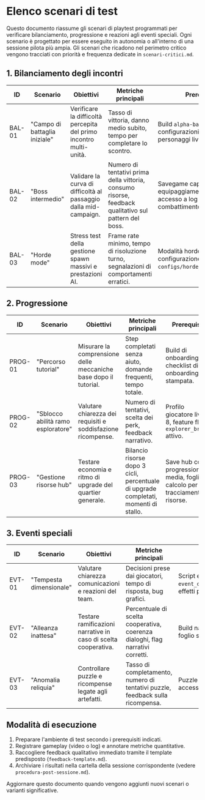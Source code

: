# Elenco scenari di test

Questo documento riassume gli scenari di playtest programmati per verificare bilanciamento, progressione e reazioni agli eventi speciali. Ogni scenario è progettato per essere eseguito in autonomia o all'interno di una sessione pilota più ampia. Gli scenari che ricadono nel perimetro critico vengono tracciati con priorità e frequenza dedicate in `scenari-critici.md`.

## 1. Bilanciamento degli incontri

| ID | Scenario | Obiettivi | Metriche principali | Prerequisiti |
| --- | --- | --- | --- | --- |
| BAL-01 | "Campo di battaglia iniziale" | Verificare la difficoltà percepita del primo incontro multi-unità. | Tasso di vittoria, danno medio subito, tempo per completare lo scontro. | Build `alpha-balancing` con configurazioni standard dei personaggi livello 1. |
| BAL-02 | "Boss intermedio" | Validare la curva di difficoltà al passaggio dalla mid-campaign. | Numero di tentativi prima della vittoria, consumo risorse, feedback qualitativo sul pattern del boss. | Savegame capitolo 4, equipaggiamento livello 12, accesso a log di combattimento. |
| BAL-03 | "Horde mode" | Stress test della gestione spawn massivi e prestazioni AI. | Frame rate minimo, tempo di risoluzione turno, segnalazioni di comportamenti erratici. | Modalità horde attiva da configurazione `configs/horde_balancing.json`. |

## 2. Progressione

| ID | Scenario | Obiettivi | Metriche principali | Prerequisiti |
| --- | --- | --- | --- | --- |
| PROG-01 | "Percorso tutorial" | Misurare la comprensione delle meccaniche base dopo il tutorial. | Step completati senza aiuto, domande frequenti, tempo totale. | Build di onboarding, checklist di onboarding stampata. |
| PROG-02 | "Sblocco abilità ramo esploratore" | Valutare chiarezza dei requisiti e soddisfazione ricompense. | Numero di tentativi, scelta dei perk, feedback narrativo. | Profilo giocatore livello 8, feature flag `explorer_branch` attivo. |
| PROG-03 | "Gestione risorse hub" | Testare economia e ritmo di upgrade del quartier generale. | Bilancio risorse dopo 3 cicli, percentuale di upgrade completati, momenti di stallo. | Save hub con progressione media, foglio di calcolo per tracciamento risorse. |

## 3. Eventi speciali

| ID | Scenario | Obiettivi | Metriche principali | Prerequisiti |
| --- | --- | --- | --- | --- |
| EVT-01 | "Tempesta dimensionale" | Valutare chiarezza comunicazioni e reazioni del team. | Decisioni prese dai giocatori, tempo di risposta, bug grafici. | Script evento `event_dimensional_storm.json`, effetti particellari aggiornati. |
| EVT-02 | "Alleanza inattesa" | Testare ramificazioni narrative in caso di scelta cooperativa. | Percentuale di scelta cooperativa, coerenza dialoghi, flag narrativi corretti. | Build narrativa `branching-v3`, foglio storyline aggiornato. |
| EVT-03 | "Anomalia reliquia" | Controllare puzzle e ricompense legate agli artefatti. | Tasso di completamento, numero di tentativi puzzle, feedback sulla ricompensa. | Puzzle pack `relic_omega`, accesso a log puzzle. |

## Modalità di esecuzione

1. Preparare l'ambiente di test secondo i prerequisiti indicati.
2. Registrare gameplay (video o log) e annotare metriche quantitative.
3. Raccogliere feedback qualitativo immediato tramite il template predisposto (`feedback-template.md`).
4. Archiviare i risultati nella cartella della sessione corrispondente (vedere `procedura-post-sessione.md`).

Aggiornare questo documento quando vengono aggiunti nuovi scenari o varianti significative.
